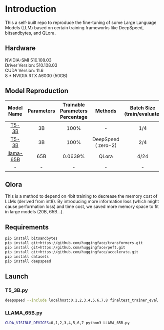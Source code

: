 # Introduction
This a self-built repo to reproduce the fine-tuning of some Large Language Models (LLM) based on certain training frameworks like DeepSpeed, bitsandbytes, and QLora.

## Hardware
NVIDIA-SMI 510.108.03   
Driver Version: 510.108.03   
CUDA Version: 11.6  
8 * NVIDIA RTX A6000 (50GB)

## Model Reproduction
|                        Model Name                        | Parameters | Trainable Parameters Percentage |      Methods       | Batch Size (train/evaluate) | Training Time | Inference Time |
|:--------------------------------------------------------:|:----------:|:-------------------------------:|:------------------:|:---------------------------:|:-------------:|:--------------:|
|          [T5-3B](https://huggingface.co/t5-3b)           |     3B     |              100%               |         -          |             1/4             |   1 (base)    |    1 (base)    |
|          [T5-3B](https://huggingface.co/t5-3b)           |     3B     |              100%               | DeepSpeed<br/>( zero-2) |             2/4             |  0.8 (base)   |    1 (base)    |
| [llama-65B](https://huggingface.co/huggyllama/llama-65b) |    65B     |             0.0639%             |       QLora        |            4/24             |       -       |      6.1       |
|                            -                             |     -      |                -                |         -          |              -              |       -       |       -        |

## Qlora
This is a method to depend on 4bit training to decrease the memory cost of LLMs (derived from int8). By introducing more information loss (which might cause performation loss) and time cost, we saved more memory
space to fit in large models (20B, 65B...).
## Requirements
```bash
pip install bitsandbytes
pip install git+https://github.com/huggingface/transformers.git 
pip install git+https://github.com/huggingface/peft.git
pip install git+https://github.com/huggingface/accelerate.git
pip install datasets
pip install deepspeed
```
## Launch
### T5_3B.py
```bash
deepspeed --include localhost:0,1,2,3,4,5,6,7,8 finaltest_trainer_eval.py
```

### LLAMA_65B.py
```bash
CUDA_VISIBLE_DEVICES=0,1,2,3,4,5,6,7 python3 LLAMA_65B.py
```
